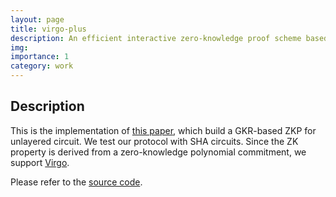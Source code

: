 ```yaml
---
layout: page
title: virgo-plus
description: An efficient interactive zero-knowledge proof scheme based on GKR in terms of unlayered circuit.
img: 
importance: 1
category: work
---
```


## Description

This is the implementation of [this paper](https://eprint.iacr.org/2020/1247), which build a GKR-based ZKP for unlayered circuit. We test our protocol with SHA circuits. Since the ZK property is derived from a zero-knowledge polynomial commitment, we support [Virgo](https://eprint.iacr.org/2019/1482).


Please refer to the [source code](https://github.com/TAMUCrypto/virgo-plus).